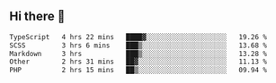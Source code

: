 ## Hi there 👋

<!--START_SECTION:waka-->

```txt
TypeScript   4 hrs 22 mins   ████▓░░░░░░░░░░░░░░░░░░░░   19.26 %
SCSS         3 hrs 6 mins    ███▒░░░░░░░░░░░░░░░░░░░░░   13.68 %
Markdown     3 hrs           ███▒░░░░░░░░░░░░░░░░░░░░░   13.28 %
Other        2 hrs 31 mins   ██▓░░░░░░░░░░░░░░░░░░░░░░   11.13 %
PHP          2 hrs 15 mins   ██▒░░░░░░░░░░░░░░░░░░░░░░   09.94 %
```

<!--END_SECTION:waka-->
